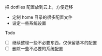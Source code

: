 把 dotfiles 配置放到云上，方便迁移

* 定制 home 目录的很多配置文件
* 设定一些系统设置

Todo

- [ ] 继续整理一些不必要东西，仅保留基本的配置
- [ ] 删除一些不必要的系统配置
